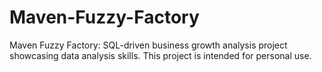 # Maven-Fuzzy-Factory
Maven Fuzzy Factory: SQL-driven business growth analysis project showcasing data analysis skills. This project is intended for personal use.
